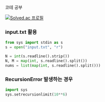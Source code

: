 코테 공부

[![Solved.ac 프로필](http://mazassumnida.wtf/api/v2/generate_badge?boj=gibiee)](https://solved.ac/gibiee)

### input.txt 활용
```py
from sys import stdin as s
s = open("input.txt", "r")

N = int(s.readline().strip())
N, M = map(int, s.readline().split())
nums = list(map(int, s.readline().split()))
```

### RecursionError 발생하는 경우
```py
import sys
sys.setrecursionlimit(10**6)
```